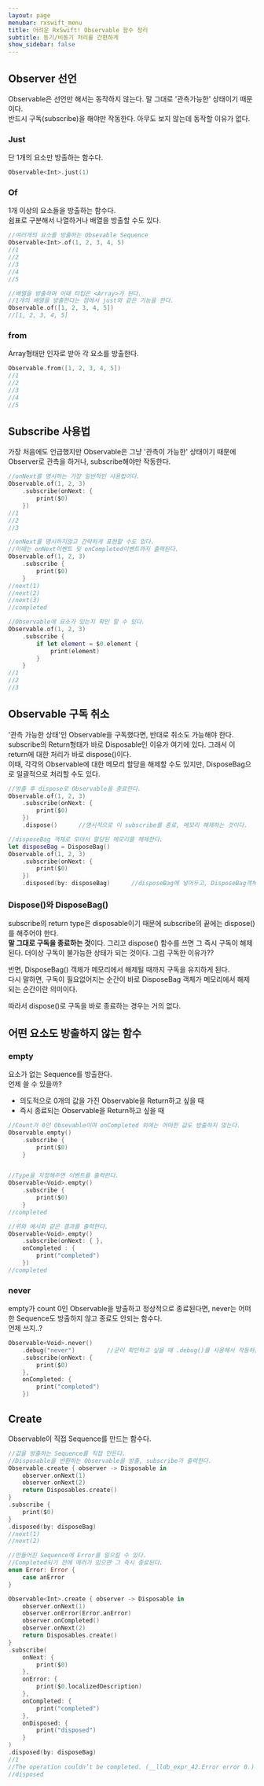 ```yaml
---
layout: page
menubar: rxswift_menu
title: 어려운 RxSwift! Observable 함수 정리
subtitle: 동기/비동기 처리를 간편하게
show_sidebar: false
---
```


## Observer 선언
Observable은 선언만 해서는 동작하지 않는다. 말 그대로 '관측가능한' 상태이기 때문이다.<br>
반드시 구독(subscribe)을 해야만 작동한다. 아무도 보지 않는데 동작할 이유가 없다.

### Just
단 1개의 요소만 방출하는 함수다.
```swift
Observable<Int>.just(1)
```

### Of
1개 이상의 요소들을 방출하는 함수다.<br>
쉼표로 구분해서 나열하거나 배열을 방출할 수도 있다.
```swift
//여러개의 요소를 방출하는 Obsevable Sequence
Observable<Int>.of(1, 2, 3, 4, 5)
//1
//2
//3
//4
//5

//배열을 방출하며 이때 타입은 <Array>가 된다.
//1개의 배열을 방출한다는 점에서 just와 같은 기능을 한다.
Observable.of([1, 2, 3, 4, 5])
//[1, 2, 3, 4, 5]
```

### from
Array형태만 인자로 받아 각 요소를 방출한다.
```swift
Observable.from([1, 2, 3, 4, 5])
//1
//2
//3
//4
//5
```

## Subscribe 사용법
가장 처음에도 언급했지만 Observable은 그냥 '관측이 가능한' 상태이기 때문에 Observer로 관측을 하거나, subscribe해야만 작동한다.<br>

```swift
//onNext를 명시하는 가장 일반적인 사용법이다.
Observable.of(1, 2, 3)
    .subscribe(onNext: {
        print($0)
    })
//1
//2
//3

//onNext를 명시하지않고 간략하게 표현할 수도 있다.
//이때는 onNext이벤트 및 onCompleted이벤트까지 출력된다.
Observable.of(1, 2, 3)
    .subscribe {
        print($0)
    }
//next(1)
//next(2)
//next(3)
//completed

//Observable에 요소가 있는지 확인 할 수 있다.
Observable.of(1, 2, 3)
    .subscribe {
        if let element = $0.element {
            print(element)
        }
    }
//1
//2
//3
```

## Observable 구독 취소
'관측 가능한 상태'인 Observable을 구독했다면, 반대로 취소도 가능해야 한다.<br>
subscribe의 Return형태가 바로 Disposable인 이유가 여기에 있다. 그래서 이 return에 대한 처리가 바로 dispose()이다.<br>
이때, 각각의 Observable에 대한 메모리 할당을 해제할 수도 있지만, DisposeBag으로 일괄적으로 처리할 수도 있다.

```swift
//방출 후 dispose로 Observable을 종료한다.
Observable.of(1, 2, 3)
    .subscribe(onNext: {
        print($0)
    })
    .dispose()      //명시적으로 이 subscribe를 종료, 메모리 해제하는 것이다.

//disposeBag 객체로 모아서 할당된 메모리를 헤제한다.
let disposeBag = DisposeBag()
Observable.of(1, 2, 3)
    .subscribe(onNext: {
        print($0)
    })
    .disposed(by: disposeBag)      //disposeBag에 넣어두고, DisposeBag객체가 해제될 때
```

### Dispose()와 DisposeBag()
subscribe의 return type은 disposable이기 때문에 subscribe의 끝에는 dispose()를 해주어야 한다.<br>
**말 그대로 구독을 종료하는 것**이다.
그리고 dispose() 함수를 쓰면 그 즉시 구독이 해제된다. 더이상 구독이 불가능한 상태가 되는 것이다. 그럼 구독한 이유가??

반면, DisposeBag() 객체가 메모리에서 해제될 때까지 구독을 유지하게 된다.<br>
다시 말하면, 구독이 필요없어지는 순간이 바로 DisposeBag 객체가 메모리에서 해제되는 순간이란 의미이다.

따라서 dispose()로 구독을 바로 종료하는 경우는 거의 없다.

## 어떤 요소도 방출하지 않는 함수
### empty
요소가 없는 Sequence를 방출한다.<br>
언제 쓸 수 있을까?<br>

- 의도적으로 0개의 값을 가진 Observable을 Return하고 싶을 때
- 즉시 종료되는 Observable을 Return하고 싶을 때

```swift
//Count가 0인 Obsevable이며 onCompleted 외에는 어떠한 값도 방출하지 않는다.
Observable.empty()
    .subscribe {
        print($0)
    }


//Type을 지정해주면 이벤트를 출력한다.
Observable<Void>.empty()
    .subscribe {
        print($0)
    }
//completed

//위와 예시와 같은 결과를 출력한다.
Observable<Void>.empty()
    .subscribe(onNext: { },
    onCompleted : {
        print("completed")
    })
//completed
```

### never
empty가 count 0인 Observable을 방출하고 정상적으로 종료된다면, never는 어떠한 Sequence도 방출하지 않고 종료도 안되는 함수다.<br>
언제 쓰지..?
```swift
Observable<Void>.never()
    .debug("never")         //굳이 확인하고 싶을 때 .debug()를 사용해서 작동하는 것을 확인할 수는 있다.
    .subscribe(onNext: {
        print($0)
    },
    onCompleted: {
        print("completed")
    })
```

## Create
Observable이 직접 Sequence를 만드는 함수다.<br>
```swift
//값을 방출하는 Sequence를 직접 만든다.
//Disposable을 반환하는 Observable을 방출, subscribe가 출력한다.
Observable.create { observer -> Disposable in
    observer.onNext(1)
    observer.onNext(2)
    return Disposables.create()
}
.subscribe {
    print($0)
}
.disposed(by: disposeBag)
//next(1)
//next(2)

//만들어진 Sequence에 Error를 일으킬 수 있다.
//Completed되기 전에 에러가 있으면 그 즉시 종료된다.
enum Error: Error {
    case anError
}

Observable<Int>.create { observer -> Disposable in
    observer.onNext(1)
    observer.onError(Error.anError)
    observer.onCompleted()
    observer.onNext(2)
    return Disposables.create()
}
.subscribe(
    onNext: {
        print($0)
    },
    onError: {
        print($0.localizedDescription)
    },
    onCompleted: {
        print("completed")
    },
    onDisposed: {
        print("disposed")
    }
)
.disposed(by: disposeBag)
//1
//The operation couldn’t be completed. (__lldb_expr_42.Error error 0.)
//disposed
```